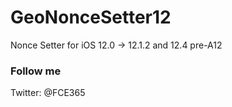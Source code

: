 # GeoNonceSetter12
Nonce Setter for iOS 12.0 -> 12.1.2 and 12.4 pre-A12

### Follow me

Twitter: @FCE365
